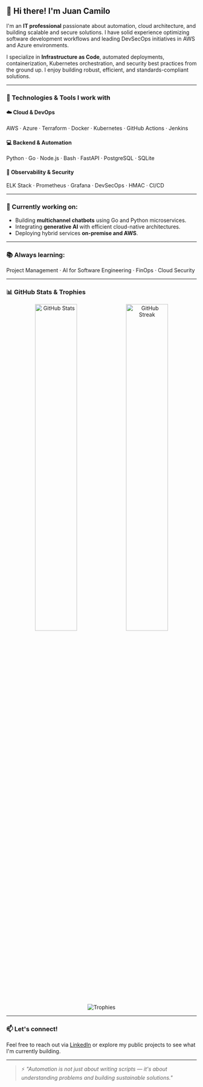 ## 👋 Hi there! I'm Juan Camilo

I'm an **IT professional** passionate about automation, cloud architecture, and building scalable and secure solutions. I have solid experience optimizing software development workflows and leading DevSecOps initiatives in AWS and Azure environments.

I specialize in **Infrastructure as Code**, automated deployments, containerization, Kubernetes orchestration, and security best practices from the ground up. I enjoy building robust, efficient, and standards-compliant solutions.

---

### 🚀 Technologies & Tools I work with

#### ☁️ Cloud & DevOps
AWS · Azure · Terraform · Docker · Kubernetes · GitHub Actions · Jenkins

#### 💻 Backend & Automation
Python · Go · Node.js · Bash · FastAPI · PostgreSQL · SQLite

#### 🔐 Observability & Security
ELK Stack · Prometheus · Grafana · DevSecOps · HMAC · CI/CD

---

### 💼 Currently working on:
- Building **multichannel chatbots** using Go and Python microservices.
- Integrating **generative AI** with efficient cloud-native architectures.
- Deploying hybrid services **on-premise and AWS**.

---

### 📚 Always learning:
Project Management · AI for Software Engineering · FinOps · Cloud Security

---

### 📊 GitHub Stats & Trophies

<p align="center">
  <img src="https://github-readme-stats.vercel.app/api?username=jcescobarn&show_icons=true&theme=radical" alt="GitHub Stats" width="47%" />
  <img src="https://github-readme-streak-stats.herokuapp.com?user=jcescobarn&theme=radical&hide_border=true" alt="GitHub Streak" width="47%" />
</p>

<p align="center">
  <img src="https://github-profile-trophy.vercel.app/?username=jcescobarn&theme=radical&margin-w=10&margin-h=15&no-frame=true" alt="Trophies" />
</p>

---

### 📫 Let's connect!
Feel free to reach out via [LinkedIn](https://www.linkedin.com/in/jcescobarn/) or explore my public projects to see what I'm currently building.

---

> ⚡ *"Automation is not just about writing scripts — it's about understanding problems and building sustainable solutions."*
